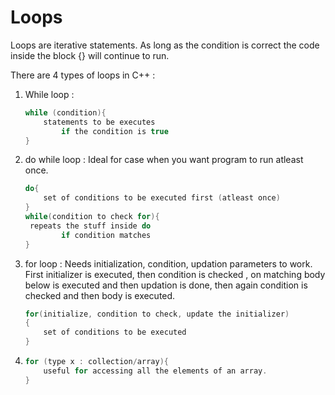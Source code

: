 # Loops

Loops are iterative statements. As long as the condition is correct the code inside the block {} will continue to run.

There are 4 types of loops in C++ :

1. While loop :

   ```c++
   while (condition){
       statements to be executes
           if the condition is true
   }
   ```

2. do while loop : Ideal for case when you want program to run atleast once.

   ```c++
   do{
       set of conditions to be executed first (atleast once)
   }
   while(condition to check for){
   	repeats the stuff inside do 
           if condition matches
   }
   ```

3. for loop : Needs initialization, condition, updation parameters to work. First initializer is executed, then condition is checked , on matching body below is executed and then updation is done, then again condition is checked and then body is executed.

   ```c++
   for(initialize, condition to check, update the initializer)
   {
       set of conditions to be executed
   }
   ```

4. ```c++
   for (type x : collection/array){
       useful for accessing all the elements of an array.
   }
   ```

   